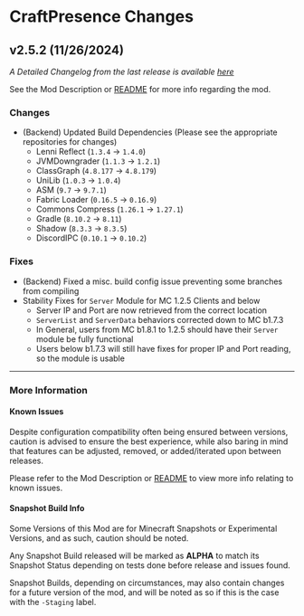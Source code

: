 # CraftPresence Changes

## v2.5.2 (11/26/2024)

_A Detailed Changelog from the last release is
available [here](https://gitlab.com/CDAGaming/CraftPresence/-/compare/release%2Fv2.5.1...release%2Fv2.5.2)_

See the Mod Description or [README](https://gitlab.com/CDAGaming/CraftPresence) for more info regarding the mod.

### Changes

* (Backend) Updated Build Dependencies (Please see the appropriate repositories for changes)
    * Lenni Reflect (`1.3.4` -> `1.4.0`)
    * JVMDowngrader (`1.1.3` -> `1.2.1`)
    * ClassGraph (`4.8.177` -> `4.8.179`)
    * UniLib (`1.0.3` -> `1.0.4`)
    * ASM (`9.7` -> `9.7.1`)
    * Fabric Loader (`0.16.5` -> `0.16.9`)
    * Commons Compress (`1.26.1` -> `1.27.1`)
    * Gradle (`8.10.2` -> `8.11`)
    * Shadow (`8.3.3` -> `8.3.5`)
    * DiscordIPC (`0.10.1` -> `0.10.2`)

### Fixes

* (Backend) Fixed a misc. build config issue preventing some branches from compiling
* Stability Fixes for `Server` Module for MC 1.2.5 Clients and below
    * Server IP and Port are now retrieved from the correct location
    * `ServerList` and `ServerData` behaviors corrected down to MC b1.7.3
    * In General, users from MC b1.8.1 to 1.2.5 should have their `Server` module be fully functional
    * Users below b1.7.3 will still have fixes for proper IP and Port reading, so the module is usable

___

### More Information

#### Known Issues

Despite configuration compatibility often being ensured between versions,
caution is advised to ensure the best experience, while also baring in mind that features can be adjusted, removed, or
added/iterated upon between releases.

Please refer to the Mod Description or [README](https://gitlab.com/CDAGaming/CraftPresence) to view more info relating
to known issues.

#### Snapshot Build Info

Some Versions of this Mod are for Minecraft Snapshots or Experimental Versions, and as such, caution should be noted.

Any Snapshot Build released will be marked as **ALPHA** to match its Snapshot Status depending on tests done before
release
and issues found.

Snapshot Builds, depending on circumstances, may also contain changes for a future version of the mod, and will be noted
as so if this is the case with the `-Staging` label.
